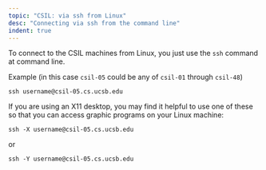 ```yaml
---
topic: "CSIL: via ssh from Linux"
desc: "Connecting via ssh from the command line"
indent: true
---
```


To connect to the CSIL machines from Linux, you just use the `ssh` command at command line.

Example (in this case `csil-05` could be any of `csil-01` through `csil-48`)

```
ssh username@csil-05.cs.ucsb.edu
```

If you are using an X11 desktop, you may find it helpful to use one of these so that you can access graphic programs on your Linux machine:


```
ssh -X username@csil-05.cs.ucsb.edu
```

or

```
ssh -Y username@csil-05.cs.ucsb.edu
```
